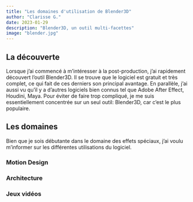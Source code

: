 ```yaml
---
title: "Les domaines d'utilisation de Blender3D"
author: "Clarisse G."
date: 2023-01-29
description: "Blender3D, un outil multi-facettes"
image: "blender.jpg"
---
```


## La découverte

Lorsque j’ai commencé à m’intéresser à la post-production, j’ai rapidement découvert l’outil Blender3D. Il se trouve que le logiciel est gratuit et très complet, ce qui fait de ces derniers son principal avantage. En parallèle, j’ai aussi vu qu’il y a d’autres logiciels bien connus tel que Adobe After Effect, Houdini, Maya. Pour éviter de faire trop compliqué, je me suis essentiellement concentrée sur un seul outil: Blender3D, car c’est le plus populaire.

## Les domaines

Bien que je sois débutante dans le domaine des effets spéciaux, j’ai voulu m’informer sur les différentes utilisations du logiciel.

### Motion Design



### Architecture

### Jeux vidéos